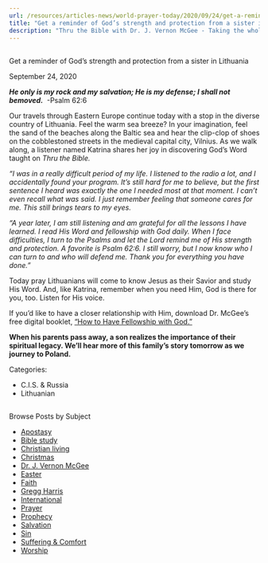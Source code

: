 ```yaml
---
url: /resources/articles-news/world-prayer-today/2020/09/24/get-a-reminder-of-god-s-strength-and-protection-from-a-sister-in-lithuania
title: "Get a reminder of God’s strength and protection from a sister in Lithuania"
description: "Thru the Bible with Dr. J. Vernon McGee - Taking the whole Word to the whole world"
---
```







## 
 Get a reminder of God’s strength and protection from a sister in Lithuania


September 24, 2020
![]()




***He only is my rock and my salvation; He is my defense; I shall not bemoved.***  -Psalm 62:6

Our travels through Eastern Europe continue today with a stop in the diverse country of Lithuania. Feel the warm sea breeze? In your imagination, feel the sand of the beaches along the Baltic sea and hear the clip-clop of shoes on the cobblestoned streets in the medieval capital city, Vilnius. As we walk along, a listener named Katrina shares her joy in discovering God’s Word taught on *Thru the Bible.*

*“I was in a really difficult period of my life. I listened to the radio a lot, and I accidentally found your program. It’s still hard for me to believe, but the first sentence I heard was exactly the one I needed most at that moment. I can’t even recall what was said. I just remember feeling that someone cares for me. This still brings tears to my eyes.* 

*“A year later, I am still listening and am grateful for all the lessons I have learned. I read His Word and fellowship with God daily. When I face difficulties, I turn to the Psalms and let the Lord remind me of His strength and protection. A favorite is Psalm 62:6. I still worry, but I now know who I can turn to and who will defend me. Thank you for everything you have done.”*

Today pray Lithuanians will come to know Jesus as their Savior and study His Word. And, like Katrina, remember when you need Him, God is there for you, too. Listen for His voice.

If you’d like to have a closer relationship with Him, download Dr. McGee’s free digital booklet, [“How to Have Fellowship with God.”](/docs/default-source/booklets/ttb_how-to-have-fellowship-with-god.pdf?sfvrsn=c2c1f16_4) 

**When his parents pass away, a son realizes the importance of their spiritual legacy. We’ll hear more of this family’s story tomorrow as we journey to Poland.** 



Categories: 


* C.I.S. & Russia
* Lithuanian









## 
 Browse Posts by Subject


* [Apostasy](/resources/articles-news/-in-tags/tags/Apostasy)
* [Bible study](/resources/articles-news/-in-tags/tags/Bible-study)
* [Christian living](/resources/articles-news/-in-tags/tags/Christian-living)
* [Christmas](/resources/articles-news/-in-tags/tags/Christmas)
* [Dr. J. Vernon McGee](/resources/articles-news/-in-tags/tags/Dr-J-Vernon-McGee)
* [Easter](/resources/articles-news/-in-tags/tags/easter)
* [Faith](/resources/articles-news/-in-tags/tags/Faith)
* [Gregg Harris](/resources/articles-news/-in-tags/tags/Gregg-Harris)
* [International](/resources/articles-news/-in-tags/tags/International)
* [Prayer](/resources/articles-news/-in-tags/tags/prayer)
* [Prophecy](/resources/articles-news/-in-tags/tags/Prophecy)
* [Salvation](/resources/articles-news/-in-tags/tags/Salvation)
* [Sin](/resources/articles-news/-in-tags/tags/sin)
* [Suffering & Comfort](/resources/articles-news/-in-tags/tags/Suffering-Comfort)
* [Worship](/resources/articles-news/-in-tags/tags/worship)






